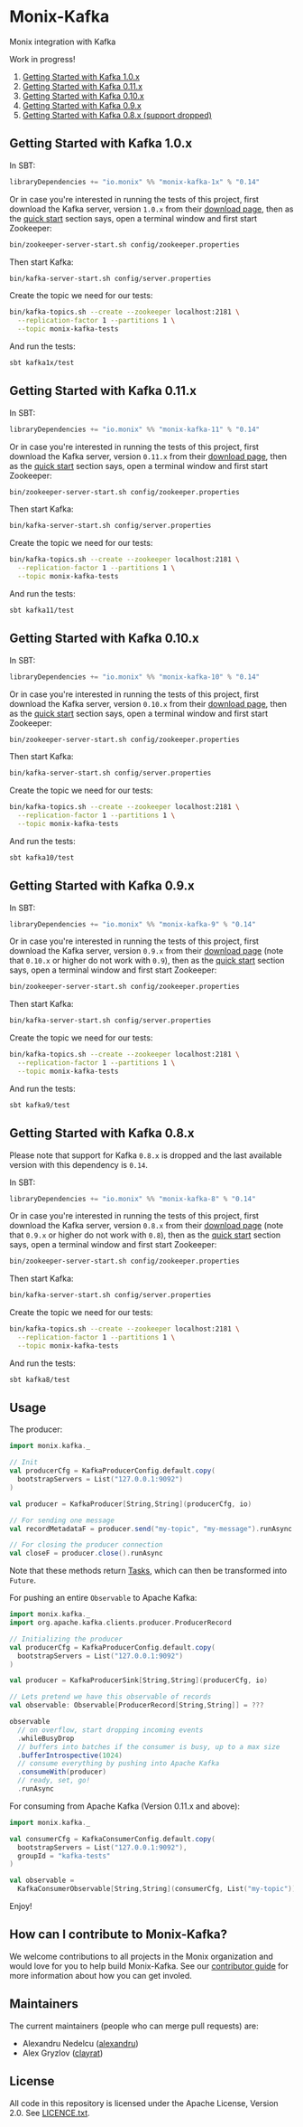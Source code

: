 # Monix-Kafka

Monix integration with Kafka

Work in progress!

1. [Getting Started with Kafka 1.0.x](#getting-started-with-kafka-10x)
2. [Getting Started with Kafka 0.11.x](#getting-started-with-kafka-011x)
3. [Getting Started with Kafka 0.10.x](#getting-started-with-kafka-010x)
4. [Getting Started with Kafka 0.9.x](#getting-started-with-kafka-09x)
5. [Getting Started with Kafka 0.8.x (support dropped)](#getting-started-with-kafka-08x)

## Getting Started with Kafka 1.0.x 

In SBT:

```scala
libraryDependencies += "io.monix" %% "monix-kafka-1x" % "0.14"
```

Or in case you're interested in running the tests of this project,
first download the Kafka server, version `1.0.x` from their 
[download page](https://kafka.apache.org/downloads.html), then as the
[quick start](https://kafka.apache.org/documentation.html#quickstart)
section says, open a terminal window and first start Zookeeper:

```bash
bin/zookeeper-server-start.sh config/zookeeper.properties
```

Then start Kafka:

```bash
bin/kafka-server-start.sh config/server.properties
```

Create the topic we need for our tests:

```bash
bin/kafka-topics.sh --create --zookeeper localhost:2181 \
  --replication-factor 1 --partitions 1 \
  --topic monix-kafka-tests
```

And run the tests:

```bash
sbt kafka1x/test
```

## Getting Started with Kafka 0.11.x

In SBT:

```scala
libraryDependencies += "io.monix" %% "monix-kafka-11" % "0.14"
```

Or in case you're interested in running the tests of this project,
first download the Kafka server, version `0.11.x` from their 
[download page](https://kafka.apache.org/downloads.html), then as the
[quick start](https://kafka.apache.org/documentation.html#quickstart)
section says, open a terminal window and first start Zookeeper:

```bash
bin/zookeeper-server-start.sh config/zookeeper.properties
```

Then start Kafka:

```bash
bin/kafka-server-start.sh config/server.properties
```

Create the topic we need for our tests:

```bash
bin/kafka-topics.sh --create --zookeeper localhost:2181 \
  --replication-factor 1 --partitions 1 \
  --topic monix-kafka-tests
```

And run the tests:

```bash
sbt kafka11/test
```

## Getting Started with Kafka 0.10.x

In SBT:

```scala
libraryDependencies += "io.monix" %% "monix-kafka-10" % "0.14"
```

Or in case you're interested in running the tests of this project,
first download the Kafka server, version `0.10.x` from their 
[download page](https://kafka.apache.org/downloads.html), then as the
[quick start](https://kafka.apache.org/documentation.html#quickstart)
section says, open a terminal window and first start Zookeeper:

```bash
bin/zookeeper-server-start.sh config/zookeeper.properties
```

Then start Kafka:

```bash
bin/kafka-server-start.sh config/server.properties
```

Create the topic we need for our tests:

```bash
bin/kafka-topics.sh --create --zookeeper localhost:2181 \
  --replication-factor 1 --partitions 1 \
  --topic monix-kafka-tests
```

And run the tests:

```bash
sbt kafka10/test
```

## Getting Started with Kafka 0.9.x

In SBT:

```scala
libraryDependencies += "io.monix" %% "monix-kafka-9" % "0.14"
```

Or in case you're interested in running the tests of this project,
first download the Kafka server, version `0.9.x` from their 
[download page](https://kafka.apache.org/downloads.html) (note that
`0.10.x` or higher do not work with `0.9`), then as the
[quick start](https://kafka.apache.org/090/documentation.html#quickstart)
section says, open a terminal window and first start Zookeeper:

```bash
bin/zookeeper-server-start.sh config/zookeeper.properties
```

Then start Kafka:

```bash
bin/kafka-server-start.sh config/server.properties
```

Create the topic we need for our tests:

```bash
bin/kafka-topics.sh --create --zookeeper localhost:2181 \
  --replication-factor 1 --partitions 1 \
  --topic monix-kafka-tests
```

And run the tests:

```bash
sbt kafka9/test
```

## Getting Started with Kafka 0.8.x

Please note that support for Kafka `0.8.x` is dropped and the last available version with this dependency is `0.14`.

In SBT:

```scala
libraryDependencies += "io.monix" %% "monix-kafka-8" % "0.14"
```

Or in case you're interested in running the tests of this project,
first download the Kafka server, version `0.8.x` from their 
[download page](https://kafka.apache.org/downloads.html) (note that
`0.9.x` or higher do not work with `0.8`), then as the
[quick start](https://kafka.apache.org/082/documentation.html#quickstart)
section says, open a terminal window and first start Zookeeper:

```bash
bin/zookeeper-server-start.sh config/zookeeper.properties
```

Then start Kafka:

```bash
bin/kafka-server-start.sh config/server.properties
```

Create the topic we need for our tests:

```bash
bin/kafka-topics.sh --create --zookeeper localhost:2181 \
  --replication-factor 1 --partitions 1 \
  --topic monix-kafka-tests
```

And run the tests:

```bash
sbt kafka8/test
```

## Usage

The producer:

```scala
import monix.kafka._

// Init
val producerCfg = KafkaProducerConfig.default.copy(
  bootstrapServers = List("127.0.0.1:9092")
)

val producer = KafkaProducer[String,String](producerCfg, io)

// For sending one message
val recordMetadataF = producer.send("my-topic", "my-message").runAsync

// For closing the producer connection
val closeF = producer.close().runAsync
```

Note that these methods return [Tasks](https://monix.io/docs/2x/eval/task.html),
which can then be transformed into `Future`.

For pushing an entire `Observable` to Apache Kafka:

```scala
import monix.kafka._
import org.apache.kafka.clients.producer.ProducerRecord

// Initializing the producer
val producerCfg = KafkaProducerConfig.default.copy(
  bootstrapServers = List("127.0.0.1:9092")
)

val producer = KafkaProducerSink[String,String](producerCfg, io)

// Lets pretend we have this observable of records
val observable: Observable[ProducerRecord[String,String]] = ???

observable
  // on overflow, start dropping incoming events
  .whileBusyDrop
  // buffers into batches if the consumer is busy, up to a max size
  .bufferIntrospective(1024)
  // consume everything by pushing into Apache Kafka
  .consumeWith(producer)
  // ready, set, go!
  .runAsync
```

For consuming from Apache Kafka (Version 0.11.x and above):

```scala
import monix.kafka._

val consumerCfg = KafkaConsumerConfig.default.copy( 
  bootstrapServers = List("127.0.0.1:9092"),
  groupId = "kafka-tests"
)

val observable = 
  KafkaConsumerObservable[String,String](consumerCfg, List("my-topic"))
```

Enjoy! 

## How can I contribute to Monix-Kafka?

We welcome contributions to all projects in the Monix organization and would love 
for you to help build Monix-Kafka. See our [contributor guide](./CONTRIBUTING.md) for
more information about how you can get involed.

## Maintainers

The current maintainers (people who can merge pull requests) are:

- Alexandru Nedelcu ([alexandru](https://github.com/alexandru))
- Alex Gryzlov ([clayrat](https://github.com/clayrat))

## License

All code in this repository is licensed under the Apache License,
Version 2.0.  See [LICENCE.txt](./LICENSE.txt).

